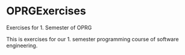 # OPRGExercises
Exercises for 1. Semester of OPRG

This is exercises for our 1. semester programming course of software engineering.
